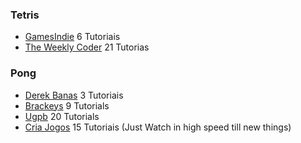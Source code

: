 ### Tetris
* [GamesIndie](https://www.youtube.com/watch?v=N-TkSa7MssI) 6 Tutoriais
* [The Weekly Coder](https://www.youtube.com/watch?v=aurEgWxDfQQ&list=PLiRrp7UEG13axMHD7Kqdiy30c7ZBu_Zn7) 21 Tutorias
### Pong
* [Derek Banas](https://www.youtube.com/watch?v=Yk-S8GKNKxM&index=1&list=PLGLfVvz_LVvSYnwKyw9xP5tEn7GSUWwZJ) 3 Tutoriais
* [Brackeys](https://www.youtube.com/watch?v=yQXdREL4GGg&list=PLPV2KyIb3jR4_IYZY2V0G3IUYcx1zZkJe&index=2) 9 Tutorials
* [Ugpb](https://www.youtube.com/watch?v=7Nd7Is5Jzn8) 20 Tutorials
* [Cria Jogos](https://www.youtube.com/watch?v=18jSDzPZI1U) 15 Tutoriais (Just Watch in high speed till new things)
